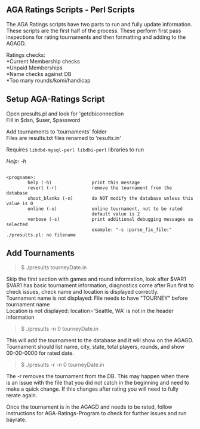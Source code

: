 ## AGA Ratings Scripts - Perl Scripts

The AGA Ratings scripts have two parts to run and fully update information. These scripts are the first half of the process. These perform first pass inspections for rating tournaments and then formatting and adding to the AGAGD.

Ratings checks:  
*Current Membership checks  
*Unpaid Memberships  
*Name checks against DB  
*Too many rounds/komi/handicap  

## Setup AGA-Ratings Script
Open presults.pl and look for 'getdbiconnection  
Fill in $dsn, $user, $password  

Add tournaments to 'tournaments' folder  
Files are results.txt files renamed to 'results.in'  

Requires ```libdbd-mysql-perl libdbi-perl``` libraries to run

*Help: -h*
```$ ./presults.pl -h

<progname>:
        help (-h)               print this message
        revert (-r)             remove the tournament from the database
        shoot_blanks (-n)       do NOT modify the database unless this value is 0
        online (-o)             online tournament, not to be rated
                                default value is 2
        verbose (-s)            print additional debugging messages as selected
                                example: "-s :parse_fix_file:"
./presults.pl: no filename
```

## Add Tournaments
>$ ./presults tourneyDate.in

Skip the first section with games and round information, look after $VAR1
$VAR1 has basic tournament information, diagnostics come after
Run first to check issues, check name and location is displayed correctly.  
Tournament name is not displayed: File needs to have "TOURNEY" before tournament name  
Location is not displayed: location='Seattle, WA' is not in the header information  

>$ ./presults -n 0 tourneyDate.in  

This will add the tournament to the database and it will show on the AGAGD. Tournament should list name, city, state, total players, rounds, and show 00-00-0000 for rated date.

>$ ./presults -r -n 0 tourneyDate.in

The -r removes the tournament from the DB. This may happen when there is an issue with the file that you did not catch in the beginning and need to make a quick change. If this changes after rating you will need to fully rerate again.

Once the tournament is in the AGAGD and needs to be rated, follow instructions for AGA-Ratings-Program to check for further issues and run bayrate.
